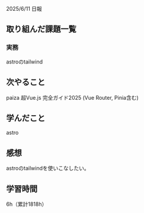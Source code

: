 2025/6/11 日報
## 取り組んだ課題一覧


### 実務
astroのtailwind


## 次やること
paiza
超Vue.js 完全ガイド2025 (Vue Router, Pinia含む)


## 学んだこと
astro


## 感想
astroのtailwindを使いこなしたい。


## 学習時間
6h（累計1818h）

